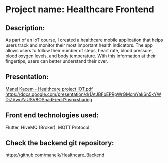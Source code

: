 # Project name: Healthcare Frontend

## Description:
As part of an IoT course, I created a healthcare mobile application that helps users track and monitor their most important health indicators. 
The app allows users to follow their number of steps, heart rate, blood pressure, blood oxygen levels, and body temperature. With this information at their fingertips, users can better understand their over.

## Presentation: 
[Manel Kacem - Healthcare project IOT.pdf
](https://docs.google.com/presentation/d/1AtJBFbEPRpWrGMcmYakSn5kYWDiZVwuYaUSV8OSnadE/edit?usp=sharing)https://docs.google.com/presentation/d/1AtJBFbEPRpWrGMcmYakSn5kYWDiZVwuYaUSV8OSnadE/edit?usp=sharing

## Front end technologies used:
Flutter, HiveMQ (Broker), MQTT Protocol

## Check the backend git repository:
https://github.com/manelk/Healthcare_Backend
